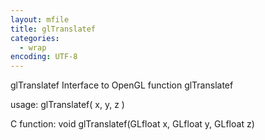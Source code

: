 ```yaml
---
layout: mfile
title: glTranslatef
categories:
  - wrap
encoding: UTF-8
---
```


glTranslatef  Interface to OpenGL function glTranslatef

usage:  glTranslatef( x, y, z )

C function:  void glTranslatef(GLfloat x, GLfloat y, GLfloat z)
